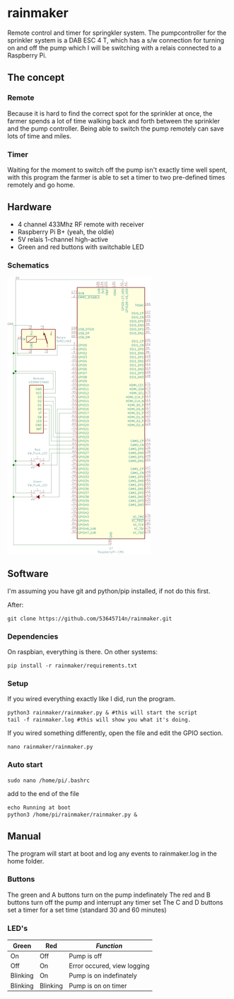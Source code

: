 # rainmaker
Remote control and timer for springkler system.
The pumpcontroller for the sprinkler system is a DAB ESC 4 T, which has a s/w connection for turning on and off the pump which I will be switching with a relais connected to a Raspberry Pi.

## The concept
### Remote
Because it is hard to find the correct spot for the sprinkler at once, the farmer spends a lot of time walking back and forth between the sprinkler and the pump controller. Being able to switch the pump remotely can save lots of time and miles.

### Timer
Waiting for the moment to switch off the pump isn't exactly time well spent, with this program the farmer is able to set a timer to two pre-defined times remotely and go home.

## Hardware
- 4 channel 433Mhz RF remote with receiver
- Raspberry Pi B+ (yeah, the oldie)
- 5V relais 1-channel high-active
- Green and red buttons with switchable LED

### Schematics
![schematics, also available in gpio configuration](https://raw.githubusercontent.com/53645714n/rainmaker/master/Rainmaker.png "Schematics")

## Software
I'm assuming you have git and python/pip installed, if not do this first.

After:
```
git clone https://github.com/53645714n/rainmaker.git
```

### Dependencies
On raspbian, everything is there. On other systems:
```
pip install -r rainmaker/requirements.txt
```

### Setup
If you wired everything exactly like I did, run the program.
```
python3 rainmaker/rainmaker.py & #this will start the script
tail -f rainmaker.log #this will show you what it's doing.
```

If you wired something differently, open the file and edit the GPIO section.
```
nano rainmaker/rainmaker.py
```

### Auto start
```
sudo nano /home/pi/.bashrc
```
add to the end of the file
```
echo Running at boot 
python3 /home/pi/rainmaker/rainmaker.py &
```

## Manual
The program will start at boot and log any events to rainmaker.log in the home folder.

### Buttons
The green and A buttons turn on the pump indefinately
The red and B buttons turn off the pump and interrupt any timer set
The C and D buttons set a timer for a set time (standard 30 and 60 minutes)

### LED's
| Green | Red | *Function* |
| --- | --- | --- |
| On | Off | Pump is off |
| Off | On | Error occured, view logging |
| Blinking | On | Pump is on indefinately |
| Blinking | Blinking | Pump is on on timer |
